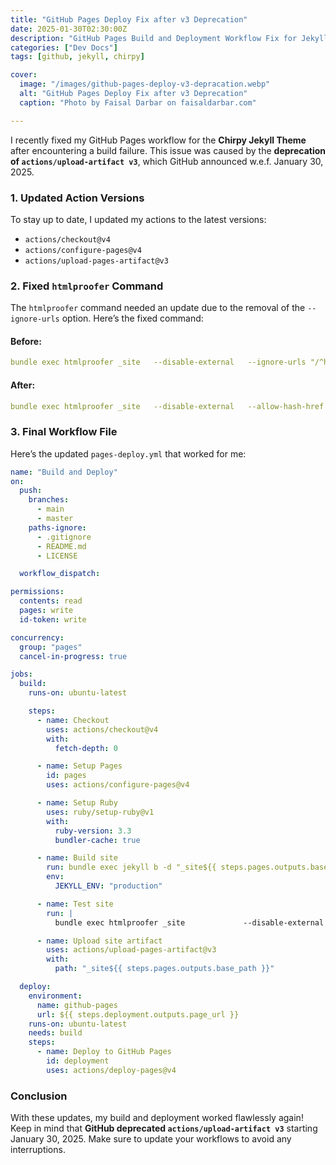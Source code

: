```yaml
---
title: "GitHub Pages Deploy Fix after v3 Deprecation"
date: 2025-01-30T02:30:00Z
description: "GitHub Pages Build and Deployment Workflow Fix for Jekyll Chirpy Theme after v3 Artifact Actions Deprecation"
categories: ["Dev Docs"]
tags: [github, jekyll, chirpy]

cover:
  image: "/images/github-pages-deploy-v3-depracation.webp"
  alt: "GitHub Pages Deploy Fix after v3 Deprecation"
  caption: "Photo by Faisal Darbar on faisaldarbar.com"

---
```


I recently fixed my GitHub Pages workflow for the **Chirpy Jekyll Theme** after encountering a build failure. This issue was caused by the **deprecation of `actions/upload-artifact v3`**, which GitHub announced w.e.f. January 30, 2025.

### **1. Updated Action Versions**
To stay up to date, I updated my actions to the latest versions:

- `actions/checkout@v4`
- `actions/configure-pages@v4`
- `actions/upload-pages-artifact@v3`

### **2. Fixed `htmlproofer` Command**
The `htmlproofer` command needed an update due to the removal of the `--ignore-urls` option. Here’s the fixed command:

#### **Before:**
```yaml
bundle exec htmlproofer _site   --disable-external   --ignore-urls "/^http:\/\/127.0.0.1/,/^http:\/\/0.0.0.0/,/^http:\/\/localhost/"
```

#### **After:**
```yaml
bundle exec htmlproofer _site   --disable-external   --allow-hash-href
```

### **3. Final Workflow File**
Here’s the updated `pages-deploy.yml` that worked for me:

```yaml
name: "Build and Deploy"
on:
  push:
    branches:
      - main
      - master
    paths-ignore:
      - .gitignore
      - README.md
      - LICENSE

  workflow_dispatch:

permissions:
  contents: read
  pages: write
  id-token: write

concurrency:
  group: "pages"
  cancel-in-progress: true

jobs:
  build:
    runs-on: ubuntu-latest

    steps:
      - name: Checkout
        uses: actions/checkout@v4
        with:
          fetch-depth: 0

      - name: Setup Pages
        id: pages
        uses: actions/configure-pages@v4

      - name: Setup Ruby
        uses: ruby/setup-ruby@v1
        with:
          ruby-version: 3.3
          bundler-cache: true

      - name: Build site
        run: bundle exec jekyll b -d "_site${{ steps.pages.outputs.base_path }}"
        env:
          JEKYLL_ENV: "production"

      - name: Test site
        run: |
          bundle exec htmlproofer _site             --disable-external             --allow-hash-href

      - name: Upload site artifact
        uses: actions/upload-pages-artifact@v3
        with:
          path: "_site${{ steps.pages.outputs.base_path }}"

  deploy:
    environment:
      name: github-pages
      url: ${{ steps.deployment.outputs.page_url }}
    runs-on: ubuntu-latest
    needs: build
    steps:
      - name: Deploy to GitHub Pages
        id: deployment
        uses: actions/deploy-pages@v4
```

### **Conclusion**
With these updates, my build and deployment worked flawlessly again! Keep in mind that **GitHub deprecated `actions/upload-artifact v3`** starting January 30, 2025. Make sure to update your workflows to avoid any interruptions.
